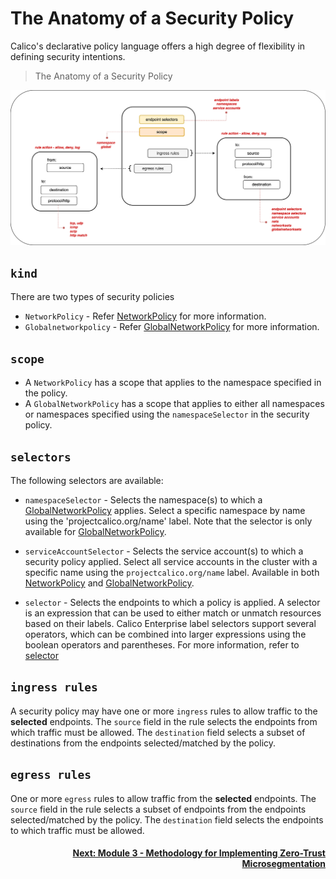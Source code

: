 # The Anatomy of a Security Policy

Calico's declarative policy language offers a high degree of flexibility in defining security intentions. 

> The Anatomy of a Security Policy

![anatomy-of-policy](images/anatomy-of-policy.png)

## `kind`

There are two types of security policies
- `NetworkPolicy` - Refer [NetworkPolicy](https://docs.tigera.io/reference/resources/networkpolicy) for more information.  
- `Globalnetworkpolicy` - Refer [GlobalNetworkPolicy](https://docs.tigera.io/reference/resources/globalnetworkpolicy) for more information. 

## `scope`

- A `NetworkPolicy` has a scope that applies to the namespace specified in the policy.  
- A `GlobalNetworkPolicy` has a scope that applies to either all namespaces or namespaces specified using the `namespaceSelector` in the security policy. 

## `selectors`

The following selectors are available:

- `namespaceSelector` - Selects the namespace(s) to which a [GlobalNetworkPolicy](https://docs.tigera.io/reference/resources/globalnetworkpolicy) applies. Select a specific namespace by name using the 'projectcalico.org/name' label. Note that the selector is only available for [GlobalNetworkPolicy](https://docs.tigera.io/reference/resources/globalnetworkpolicy).

- `serviceAccountSelector` - Selects the service account(s) to which a security policy applied. Select all service accounts in the cluster with a specific name using the `projectcalico.org/name` label. Available in both [NetworkPolicy](https://docs.tigera.io/reference/resources/globalnetworkpolicy) and [GlobalNetworkPolicy](https://docs.tigera.io/reference/resources/globalnetworkpolicy).

- `selector` -  Selects the endpoints to which a policy is applied. A selector is an expression that can be used to either match or unmatch resources based on their labels. Calico Enterprise label selectors support several operators, which can be combined into larger expressions using the boolean operators and parentheses. For more information, refer to [selector](https://docs.tigera.io/reference/resources/globalnetworkpolicy#selector)

## `ingress rules`

A security policy may have one or more `ingress` rules to allow traffic to the **selected** endpoints. The `source` field in the rule selects the endpoints from which traffic must be allowed. The `destination` field selects a subset of destinations from the endpoints selected/matched by the policy. 

## `egress rules`

One or more `egress` rules to allow traffic from the **selected** endpoints. The `source` field in the rule selects a subset of endpoints from the endpoints selected/matched by the policy. The `destination` field selects the endpoints to which traffic must be allowed. 


#### <div align="right">  [Next: Module 3 - Methodology for Implementing Zero-Trust Microsegmentation](https://github.com/tigera-cs/quickstart-self-service/blob/main/modules/module-3-introduction.md) </div>

